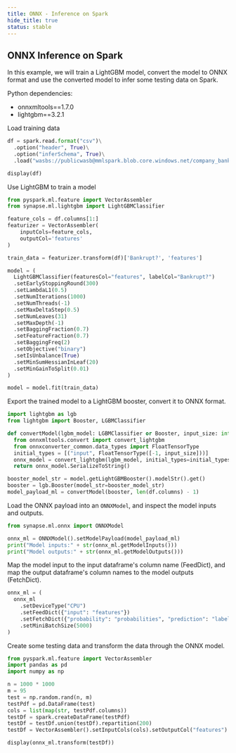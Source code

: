 ```yaml
---
title: ONNX - Inference on Spark
hide_title: true
status: stable
---
```

## ONNX Inference on Spark

In this example, we will train a LightGBM model, convert the model to ONNX format and use the converted model to infer some testing data on Spark.

Python dependencies:

- onnxmltools==1.7.0
- lightgbm==3.2.1


Load training data


```python
df = spark.read.format("csv")\
  .option("header", True)\
  .option("inferSchema", True)\
  .load("wasbs://publicwasb@mmlspark.blob.core.windows.net/company_bankruptcy_prediction_data.csv")

display(df)
```

Use LightGBM to train a model


```python
from pyspark.ml.feature import VectorAssembler
from synapse.ml.lightgbm import LightGBMClassifier

feature_cols = df.columns[1:]
featurizer = VectorAssembler(
    inputCols=feature_cols,
    outputCol='features'
)

train_data = featurizer.transform(df)['Bankrupt?', 'features']

model = (
  LightGBMClassifier(featuresCol="features", labelCol="Bankrupt?")
  .setEarlyStoppingRound(300)
  .setLambdaL1(0.5)
  .setNumIterations(1000)
  .setNumThreads(-1)
  .setMaxDeltaStep(0.5)
  .setNumLeaves(31)
  .setMaxDepth(-1)
  .setBaggingFraction(0.7)
  .setFeatureFraction(0.7)
  .setBaggingFreq(2)
  .setObjective("binary")
  .setIsUnbalance(True)
  .setMinSumHessianInLeaf(20)
  .setMinGainToSplit(0.01)
)

model = model.fit(train_data)
```

Export the trained model to a LightGBM booster, convert it to ONNX format.


```python
import lightgbm as lgb
from lightgbm import Booster, LGBMClassifier

def convertModel(lgbm_model: LGBMClassifier or Booster, input_size: int) -> bytes:
  from onnxmltools.convert import convert_lightgbm
  from onnxconverter_common.data_types import FloatTensorType
  initial_types = [("input", FloatTensorType([-1, input_size]))]
  onnx_model = convert_lightgbm(lgbm_model, initial_types=initial_types, target_opset=9)
  return onnx_model.SerializeToString()

booster_model_str = model.getLightGBMBooster().modelStr().get()
booster = lgb.Booster(model_str=booster_model_str)
model_payload_ml = convertModel(booster, len(df.columns) - 1)
```

Load the ONNX payload into an `ONNXModel`, and inspect the model inputs and outputs.


```python
from synapse.ml.onnx import ONNXModel

onnx_ml = ONNXModel().setModelPayload(model_payload_ml)
print("Model inputs:" + str(onnx_ml.getModelInputs()))
print("Model outputs:" + str(onnx_ml.getModelOutputs()))
```

Map the model input to the input dataframe's column name (FeedDict), and map the output dataframe's column names to the model outputs (FetchDict).


```python
onnx_ml = (
  onnx_ml
    .setDeviceType("CPU")
    .setFeedDict({"input": "features"})
    .setFetchDict({"probability": "probabilities", "prediction": "label"})
    .setMiniBatchSize(5000)
)
```

Create some testing data and transform the data through the ONNX model.


```python
from pyspark.ml.feature import VectorAssembler
import pandas as pd
import numpy as np

n = 1000 * 1000
m = 95
test = np.random.rand(n, m)
testPdf = pd.DataFrame(test)
cols = list(map(str, testPdf.columns))
testDf = spark.createDataFrame(testPdf)
testDf = testDf.union(testDf).repartition(200)
testDf = VectorAssembler().setInputCols(cols).setOutputCol("features").transform(testDf).drop(*cols).cache()

display(onnx_ml.transform(testDf))
```
